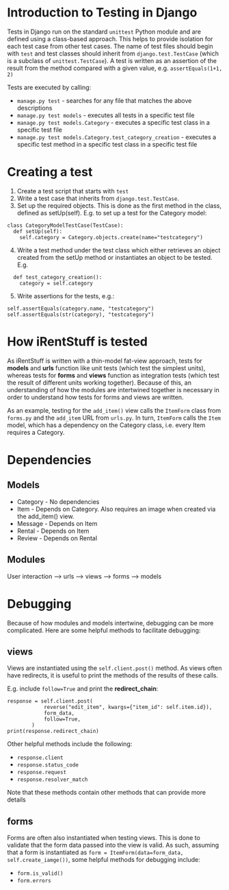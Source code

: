 # **Introduction to Testing in Django**
Tests in Django run on the standard `unittest` Python module and are defined using a class-based approach. This helps to provide isolation for each test case from other test cases. The name of test files should begin with `test` and test classes should inherit from `django.test.TestCase` (which is a subclass of `unittest.TestCase`). A test is written as an assertion of the result from the method compared with a given value, e.g. `assertEquals(1+1, 2)`

Tests are executed by calling:
- `manage.py test` - searches for any file that matches the above descriptions
- `manage.py test models` - executes all tests in a specific test file
- `manage.py test models.Category` - executes a specific test class in a specific test file
- `manage.py test models.Category.test_category_creation` - executes a specific test method in a specific test class in a specific test file

# **Creating a test**
1. Create a test script that starts with `test`
2. Write a test case that inherits from `django.test.TestCase`.
3. Set up the required objects. This is done as the first method in the class, defined as setUp(self). E.g. to set up a test for the Category model:
```
class CategoryModelTestCase(TestCase):
  def setUp(self):
    self.category = Category.objects.create(name="testcategory")
```
4. Write a test method under the test class which either retrieves an object created from the setUp method or instantiates an object to be tested. E.g.
```
  def test_category_creation():
    category = self.category
```
5. Write assertions for the tests, e.g.:
```
self.assertEquals(category.name, "testcategory")
self.assertEquals(str(category), "testcategory")
```

# **How iRentStuff is tested**
As iRentStuff is written with a thin-model fat-view approach, tests for **models** and **urls** function like unit tests (which test the simplest units), whereas tests for **forms** and **views** function as integration tests (which test the result of different units working together). Because of this, an understanding of how the modules are intertwined together is necessary in order to understand how tests for forms and views are written.

As an example, testing for the `add_item()` view calls the `ItemForm` class from `forms.py` and the `add_item` URL from `urls.py`. In turn, `ItemForm` calls the `Item` model, which has a dependency on the Category class, i.e. every Item requires a Category.

# Dependencies
## **Models**
- Category - No dependencies
- Item - Depends on Category. Also requires an image when created via the add_item() view.
- Message - Depends on Item
- Rental - Depends on Item
- Review - Depends on Rental

## **Modules**
User interaction --> urls --> views --> forms --> models

# Debugging
Because of how modules and models intertwine, debugging can be more complicated. Here are some helpful methods to facilitate debugging:

## views
Views are instantiated using the `self.client.post()` method. As views often have redirects, it is useful to print the methods of the results of these calls.

E.g. include `follow=True` and print the **redirect_chain**:
```
response = self.client.post(
            reverse("edit_item", kwargs={"item_id": self.item.id}),
            form_data,
            follow=True,
        )
print(response.redirect_chain)
```

Other helpful methods include the following:
- `response.client`
- `response.status_code`
- `response.request`
- `response.resolver_match`

Note that these methods contain other methods that can provide more details

## forms
Forms are often also instantiated when testing views. This is done to validate that the form data passed into the view is valid. As such, assuming that a form is instantiated as `form = ItemForm(data=form_data, self.create_iamge())`, some helpful methods for debugging include:
- `form.is_valid()`
- `form.errors`
